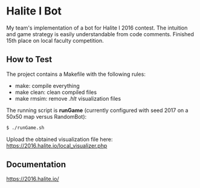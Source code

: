 # Halite I Bot
My team's implementation of a bot for Halite I 2016 contest.
The intuition and game strategy is easily understandable from code comments.
Finished 15th place on local faculty competition.

## How to Test
The project contains a Makefile with the following rules:
- make: compile everything
- make clean: clean compiled files
- make rmsim: remove *.hlt* visualization files

The running script is **runGame** (currently configured with seed 2017 on a 50x50 map versus RandomBot):
```sh
$ ./runGame.sh
```

Upload the obtained visualization file here:
https://2016.halite.io/local_visualizer.php

## Documentation
https://2016.halite.io/
